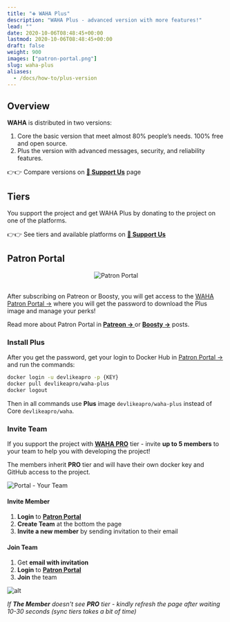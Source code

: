 ```yaml
---
title: "➕ WAHA Plus"
description: "WAHA Plus - advanced version with more features!"
lead: ""
date: 2020-10-06T08:48:45+00:00
lastmod: 2020-10-06T08:48:45+00:00
draft: false
weight: 900
images: ["patron-portal.png"]
slug: waha-plus
aliases:
  - /docs/how-to/plus-version
---
```


## Overview

**WAHA** is distributed in two versions:

1. Core the basic version that meet almost 80% people’s needs. 100% free and open source.
2. Plus the version with advanced messages, security, and reliability features.

👉👉 Compare versions on
[**🎁 Support Us**](/support-us)
page

## Tiers

You support the project and get WAHA Plus by donating to the project on one of the platforms.

👉👉 See tiers and available platforms on
[**🎁 Support Us**](/support-us)

## Patron Portal

<p align="center">
  <img src="patron-portal.png" alt="Patron Portal" />
  <br/>
  <br/>
</p>

After subscribing on Patreon or Boosty, you will get access to the [WAHA Patron Portal ->](https://portal.devlike.pro/)
where you will get the password to download the Plus image and manage your perks!

Read more about Patron Portal in
**<a href="https://www.patreon.com/posts/waha-patron-97637416" target="_blank">Patreon -> </a>**
or
**<a href="https://boosty.to/wa-http-api/posts/8319079f-dac1-4179-b954-fcc559097c76" target="_blank">Boosty -></a>**
posts.

### Install Plus

After you get the password, get your login to Docker Hub in [Patron Portal ->](https://portal.devlike.pro/)
and run the commands:

```bash
docker login -u devlikeapro -p {KEY}
docker pull devlikeapro/waha-plus
docker logout
```

Then in all commands use **Plus** image `devlikeapro/waha-plus` instead of Core `devlikeapro/waha`.

### Invite Team

If you support the project with [**WAHA PRO**](/support-us#tier-pro) tier - invite **up to 5 members** to your team
to help you with developing the project!

The members inherit **PRO** tier and will have their own docker key and GitHub access to the project.

![Portal - Your Team](portal-your-team.png)

#### Invite Member

1. **Login** to [**Patron Portal**](https://portal.devlike.pro)
2. **Create Team** at the bottom the page
3. **Invite a new member** by sending invitation to their email

#### Join Team

1. Get **email with invitation**
2. **Login** to [**Patron Portal**](https://portal.devlike.pro)
3. **Join** the team

![alt](portal-join-team.png)

_If **The Member** doesn't see **PRO** tier - kindly refresh the page after waiting 10-30 seconds (sync tiers takes a bit of time)_
